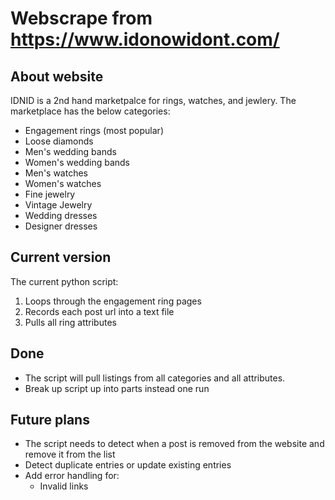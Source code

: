 # Webscrape from https://www.idonowidont.com/

## About website
IDNID is a 2nd hand marketpalce for rings, watches, and jewlery.
The marketplace has the below categories:
  - Engagement rings (most popular)
  - Loose diamonds
  - Men's wedding bands
  - Women's wedding bands
  - Men's watches
  - Women's watches
  - Fine jewelry
  - Vintage Jewelry
  - Wedding dresses
  - Designer dresses

## Current version
The current python script:
1. Loops through the engagement ring pages
1. Records each post url into a text file
1. Pulls all ring attributes

## Done
- The script will pull listings from all categories and all attributes.
- Break up script up into parts instead one run 

## Future plans
- The script needs to detect when a post is removed from the website and remove it from the list
- Detect duplicate entries or update existing entries
- Add error handling for:
    - Invalid links
